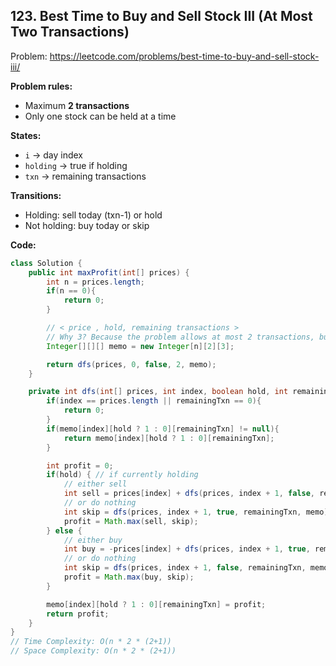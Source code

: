 ## 123. Best Time to Buy and Sell Stock III (At Most Two Transactions)
Problem: https://leetcode.com/problems/best-time-to-buy-and-sell-stock-iii/

**Problem rules:**
- Maximum **2 transactions**
- Only one stock can be held at a time

**States:**
- `i` → day index
- `holding` → true if holding
- `txn` → remaining transactions

**Transitions:**
- Holding: sell today (txn-1) or hold
- Not holding: buy today or skip

**Code:**
```java
class Solution {
    public int maxProfit(int[] prices) {
        int n = prices.length;
        if(n == 0){
            return 0;
        }

        // < price , hold, remaining transactions >
        // Why 3? Because the problem allows at most 2 transactions, but we also need to represent 0 remaining transactions. So valid transaction states are 0, 1, 2. That’s 3 possible values.
        Integer[][][] memo = new Integer[n][2][3];

        return dfs(prices, 0, false, 2, memo);
    }

    private int dfs(int[] prices, int index, boolean hold, int remainingTxn, Integer[][][] memo){
        if(index == prices.length || remainingTxn == 0){
            return 0;
        }
        if(memo[index][hold ? 1 : 0][remainingTxn] != null){
            return memo[index][hold ? 1 : 0][remainingTxn];
        }

        int profit = 0;
        if(hold) { // if currently holding
            // either sell 
            int sell = prices[index] + dfs(prices, index + 1, false, remainingTxn - 1, memo);
            // or do nothing
            int skip = dfs(prices, index + 1, true, remainingTxn, memo);
            profit = Math.max(sell, skip);
        } else {
            // either buy
            int buy = -prices[index] + dfs(prices, index + 1, true, remainingTxn, memo); // buying doesn't complete 1 txn
            // or do nothing
            int skip = dfs(prices, index + 1, false, remainingTxn, memo);
            profit = Math.max(buy, skip);
        }

        memo[index][hold ? 1 : 0][remainingTxn] = profit;
        return profit;
    }
}
// Time Complexity: O(n * 2 * (2+1))
// Space Complexity: O(n * 2 * (2+1))
```
